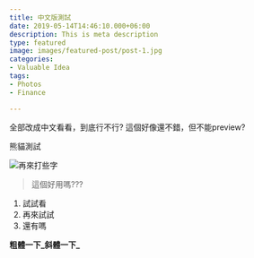 ```yaml
---
title: 中文版測試
date: 2019-05-14T14:46:10.000+06:00
description: This is meta description
type: featured
image: images/featured-post/post-1.jpg
categories:
- Valuable Idea
tags:
- Photos
- Finance

---
```

全部改成中文看看，到底行不行? 這個好像還不錯，但不能preview?

熊貓測試

![](/images/2019-10-22-5-22-22.png)再來打些字

> 這個好用嗎???

1. 試試看
2. 再來試試
3. 還有嗎

**粗體一下_斜體一下_**